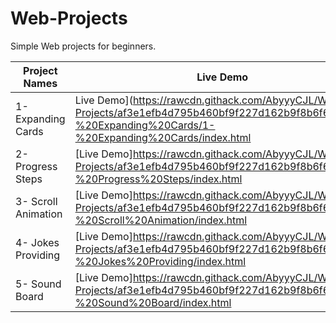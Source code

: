 # Web-Projects
Simple Web projects for beginners.

| Project Names  | Live Demo |
| ------------- | ------------- |
| 1- Expanding Cards  | Live Demo](https://rawcdn.githack.com/AbyyyCJL/Web-Projects/af3e1efb4d795b460bf9f227d162b9f8b6f6ca2e/1-%20Expanding%20Cards/1-%20Expanding%20Cards/index.html  |
| 2- Progress Steps  | [Live Demo]https://rawcdn.githack.com/AbyyyCJL/Web-Projects/af3e1efb4d795b460bf9f227d162b9f8b6f6ca2e/2-%20Progress%20Steps/index.html  |
| 3- Scroll Animation  | [Live Demo]https://rawcdn.githack.com/AbyyyCJL/Web-Projects/af3e1efb4d795b460bf9f227d162b9f8b6f6ca2e/3-%20Scroll%20Animation/index.html  |
| 4- Jokes Providing  | [Live Demo]https://rawcdn.githack.com/AbyyyCJL/Web-Projects/af3e1efb4d795b460bf9f227d162b9f8b6f6ca2e/4-%20Jokes%20Providing/index.html  |
| 5- Sound Board  | [Live Demo]https://rawcdn.githack.com/AbyyyCJL/Web-Projects/af3e1efb4d795b460bf9f227d162b9f8b6f6ca2e/5-%20Sound%20Board/index.html  |
